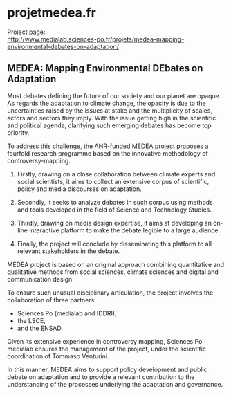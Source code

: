 # projetmedea.fr

Project page:  
http://www.medialab.sciences-po.fr/projets/medea-mapping-environmental-debates-on-adaptation/

## MEDEA: Mapping Environmental DEbates on Adaptation

Most debates defining the future of our society and our planet are opaque.
As regards the adaptation to climate change, the opacity is due to the
uncertainties raised by the issues at stake and the multiplicity of scales,
actors and sectors they imply. With the issue getting high in the scientific
and political agenda, clarifying such emerging debates has become top priority.

To address  this challenge, the ANR-funded MEDEA project proposes a fourfold
research programme based on the innovative methodology of controversy-mapping.

1. Firstly, drawing on a close collaboration between climate experts and
social scientists, it aims to collect an extensive corpus of scientific,
policy and media discourses on adaptation.

2. Secondly, it seeks to analyze debates in such corpus using methods and
tools developed in the field of Science and Technology Studies.

3. Thirdly, drawing on media design expertise, it aims at developing an
on-line interactive platform to make the debate legible to a large audience.

4. Finally, the project will conclude by disseminating this platform to all
relevant stakeholders in the debate.

MEDEA project is based on an original approach combining quantitative and
qualitative methods from social sciences, climate sciences and digital and
communication design.

To ensure such unusual disciplinary articulation, the project involves the
collaboration of three partners:

* Sciences Po (médialab and IDDRI),
* the LSCE,
* and the ENSAD.

Given its extensive experience in controversy mapping, Sciences Po médialab
ensures the management of the project, under the scientific coordination of
Tommaso Venturini.

In this manner, MEDEA aims to support policy development and public debate
on adaptation and to provide a relevant contribution to the understanding of
the processes underlying the adaptation and governance.
